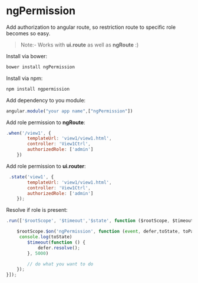 # ngPermission

Add authorization to angular route, so restriction route to specific role becomes so easy.

> Note:- Works with **ui.route** as well as **ngRoute** :)

Install via bower:
```sh
bower install ngPermission
```

Install via npm:
```sh
npm install ngpermission
```

Add dependency to you module:
```javascript
angular.module("your app name",["ngPermission"])
```

Add role permission to **ngRoute**:
```javascript
.when('/view1', {
        templateUrl: 'view1/view1.html',
        controller: 'View1Ctrl',
        authorizedRole: ['admin']
    })
```

Add role permission to **ui.router**:
```javascript
 .state('view1', {
        templateUrl: 'view1/view1.html',
        controller: 'View1Ctrl',
        authorizedRole: ['admin']
    });
```




Resolve if role is present:
```javascript
.run(['$rootScope', '$timeout','$state', function ($rootScope, $timeout,$state) {

    $rootScope.$on('ngPermission', function (event, defer,toState, toParams, fromState, fromParams) {
     console.log(toState)
        $timeout(function () {
            defer.resolve();
        }, 5000)

        // do what you want to do
    });
}]);
```








